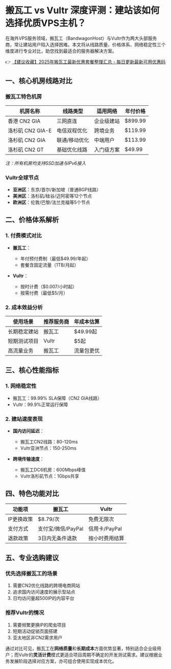 # 搬瓦工 vs Vultr 深度评测：建站该如何选择优质VPS主机？

在海外VPS服务领域，搬瓦工（BandwagonHost）与Vultr作为两大头部服务商，常让建站用户陷入选择困难。本文将从线路质量、价格体系、网络稳定性三个维度进行专业对比，助您找到最适合的服务器解决方案。

👉 [【建议收藏】2025年搬瓦工最新优惠套餐整理汇总 - 每日更新最新可用优惠码](https://bit.ly/banwagon)

## 一、核心机房线路对比

### 搬瓦工特色机房
| 机房名称          | 线路类型    | 适用网络   | 年付价格  |
|-------------------|------------|------------|----------|
| 香港 CN2 GIA      | 三网直连   | 企业级建站 | $899.99  |
| 洛杉矶 CN2 GIA-E | 电信双程优化 | 跨境业务   | $119.99  |
| 洛杉矶 CN2 GIA   | 联通/移动优化 | 中端用户   | $113.99  |
| 洛杉矶 CN2 GT     | 基础优化线路 | 入门级方案 | $49.99   |

*注：所有机房均支持SSD加速与IPv6接入*

### Vultr全球节点
- **亚洲区**：东京/首尔/新加坡（普通BGP线路）
- **美洲区**：洛杉矶/硅谷/迈阿密等12个节点
- **欧洲区**：伦敦/巴黎/法兰克福等5个节点

## 二、价格体系解析

### 1. 付费模式对比
- **搬瓦工**：
  - 年付预付费制（最低$49.99/年起）
  - 套餐含固定流量（1TB/月起）
  
- **Vultr**：
  - 按时计费（$0.007/小时起）
  - 按需付费（最低$5/月）

### 2. 成本效益分析
| 使用场景       | 推荐服务商 | 年成本估算 |
|----------------|------------|------------|
| 长期稳定建站   | 搬瓦工     | $49.99起   |
| 短期测试项目   | Vultr      | $5起       |
| 高流量业务     | 搬瓦工     | 流量包更优 |

## 三、核心性能指标

### 1. 网络稳定性
- 搬瓦工：99.99% SLA保障（CN2 GIA线路）
- Vultr：99.9%正常运行保障

### 2. 建站速度表现
- **国内访问延迟**：
  - 搬瓦工CN2线路：80-120ms
  - Vultr亚洲节点：150-250ms

- **跨境传输速度**：
  - 搬瓦工DC6机房：600Mbps峰值
  - Vultr洛杉矶节点：1Gbps共享

## 四、特色功能对比

| 功能项         | 搬瓦工               | Vultr               |
|----------------|----------------------|---------------------|
| IP更换政策     | $8.79/次            | 免费无限次          |
| 支付方式       | 支付宝/微信/PayPal   | 信用卡/PayPal       |
| 退款政策       | 3日内无条件退款      | 按小时费用结算      |

## 五、专业选购建议

### 优先选择搬瓦工的场景
1. 需要CN2优化线路的跨境电商网站
2. 追求国内访问速度的展示型站点
3. 日均访问量超500IP的内容平台

### 推荐Vultr的情况
1. 需要频繁更换IP的爬虫项目
2. 短期活动促销页面搭建
3. 亚太地区非CN2需求用户

通过对比可见，搬瓦工在**网络质量**和**长期成本**方面优势显著，特别适合企业级用户；而Vultr的**灵活计费**模式更适合项目周期不确定的开发测试需求。建议根据业务发展阶段选择对应方案，亦可组合使用实现成本优化。